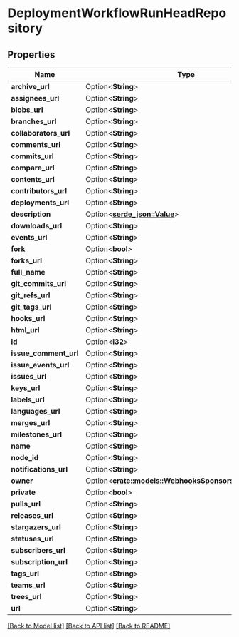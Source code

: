 # DeploymentWorkflowRunHeadRepository

## Properties

Name | Type | Description | Notes
------------ | ------------- | ------------- | -------------
**archive_url** | Option<**String**> |  | [optional]
**assignees_url** | Option<**String**> |  | [optional]
**blobs_url** | Option<**String**> |  | [optional]
**branches_url** | Option<**String**> |  | [optional]
**collaborators_url** | Option<**String**> |  | [optional]
**comments_url** | Option<**String**> |  | [optional]
**commits_url** | Option<**String**> |  | [optional]
**compare_url** | Option<**String**> |  | [optional]
**contents_url** | Option<**String**> |  | [optional]
**contributors_url** | Option<**String**> |  | [optional]
**deployments_url** | Option<**String**> |  | [optional]
**description** | Option<[**serde_json::Value**](.md)> |  | [optional]
**downloads_url** | Option<**String**> |  | [optional]
**events_url** | Option<**String**> |  | [optional]
**fork** | Option<**bool**> |  | [optional]
**forks_url** | Option<**String**> |  | [optional]
**full_name** | Option<**String**> |  | [optional]
**git_commits_url** | Option<**String**> |  | [optional]
**git_refs_url** | Option<**String**> |  | [optional]
**git_tags_url** | Option<**String**> |  | [optional]
**hooks_url** | Option<**String**> |  | [optional]
**html_url** | Option<**String**> |  | [optional]
**id** | Option<**i32**> |  | [optional]
**issue_comment_url** | Option<**String**> |  | [optional]
**issue_events_url** | Option<**String**> |  | [optional]
**issues_url** | Option<**String**> |  | [optional]
**keys_url** | Option<**String**> |  | [optional]
**labels_url** | Option<**String**> |  | [optional]
**languages_url** | Option<**String**> |  | [optional]
**merges_url** | Option<**String**> |  | [optional]
**milestones_url** | Option<**String**> |  | [optional]
**name** | Option<**String**> |  | [optional]
**node_id** | Option<**String**> |  | [optional]
**notifications_url** | Option<**String**> |  | [optional]
**owner** | Option<[**crate::models::WebhooksSponsorshipMaintainer**](webhooks_sponsorship_maintainer.md)> |  | [optional]
**private** | Option<**bool**> |  | [optional]
**pulls_url** | Option<**String**> |  | [optional]
**releases_url** | Option<**String**> |  | [optional]
**stargazers_url** | Option<**String**> |  | [optional]
**statuses_url** | Option<**String**> |  | [optional]
**subscribers_url** | Option<**String**> |  | [optional]
**subscription_url** | Option<**String**> |  | [optional]
**tags_url** | Option<**String**> |  | [optional]
**teams_url** | Option<**String**> |  | [optional]
**trees_url** | Option<**String**> |  | [optional]
**url** | Option<**String**> |  | [optional]

[[Back to Model list]](../README.md#documentation-for-models) [[Back to API list]](../README.md#documentation-for-api-endpoints) [[Back to README]](../README.md)


